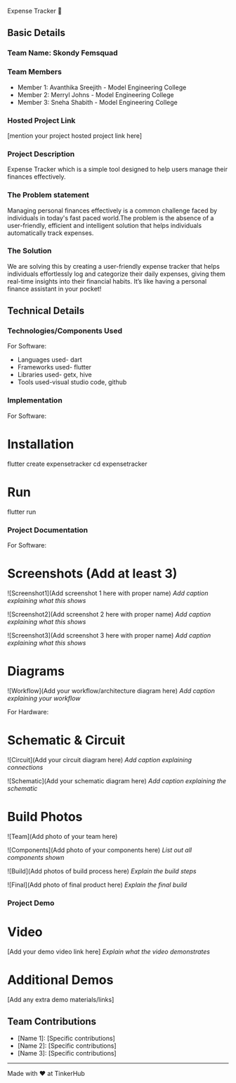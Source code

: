 Expense Tracker 🎯


## Basic Details
### Team Name: Skondy Femsquad


### Team Members
- Member 1: Avanthika Sreejith - Model Engineering College
- Member 2: Merryl Johns - Model Engineering College
- Member 3: Sneha Shabith - Model Engineering College

### Hosted Project Link
[mention your project hosted project link here]

### Project Description
Expense Tracker which is a simple tool designed to help users manage their finances effectively.

### The Problem statement
Managing personal finances effectively is a common challenge faced by individuals in today's fast paced world.The problem is the absence of a user-friendly, efficient and intelligent solution that helps individuals automatically track expenses.

### The Solution
We are solving this by creating a user-friendly expense tracker that helps individuals effortlessly log and categorize their daily expenses, giving them real-time insights into their financial habits. It’s like having a personal finance assistant in your pocket!

## Technical Details
### Technologies/Components Used
For Software:
- Languages used- dart
- Frameworks used- flutter
- Libraries used- getx, hive
- Tools used-visual studio code, github


### Implementation
For Software:
# Installation
flutter create expensetracker
cd expensetracker


# Run
flutter run

### Project Documentation
For Software:

# Screenshots (Add at least 3)
![Screenshot1](Add screenshot 1 here with proper name)
*Add caption explaining what this shows*

![Screenshot2](Add screenshot 2 here with proper name)
*Add caption explaining what this shows*

![Screenshot3](Add screenshot 3 here with proper name)
*Add caption explaining what this shows*

# Diagrams
![Workflow](Add your workflow/architecture diagram here)
*Add caption explaining your workflow*

For Hardware:

# Schematic & Circuit
![Circuit](Add your circuit diagram here)
*Add caption explaining connections*

![Schematic](Add your schematic diagram here)
*Add caption explaining the schematic*

# Build Photos
![Team](Add photo of your team here)


![Components](Add photo of your components here)
*List out all components shown*

![Build](Add photos of build process here)
*Explain the build steps*

![Final](Add photo of final product here)
*Explain the final build*

### Project Demo
# Video
[Add your demo video link here]
*Explain what the video demonstrates*

# Additional Demos
[Add any extra demo materials/links]

## Team Contributions
- [Name 1]: [Specific contributions]
- [Name 2]: [Specific contributions]
- [Name 3]: [Specific contributions]

---
Made with ❤️ at TinkerHub